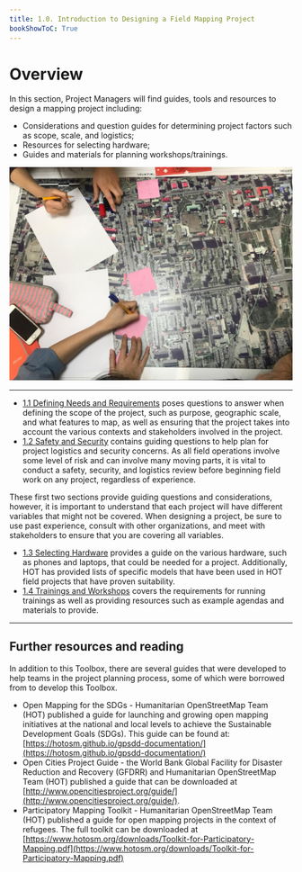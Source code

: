 ```yaml
---
title: 1.0. Introduction to Designing a Field Mapping Project
bookShowToC: True
---
```


# Overview

In this section, Project Managers will find guides, tools and resources to design a mapping project including:

* Considerations and question guides for determining project factors such as scope, scale, and logistics;
* Resources for selecting hardware;
* Guides and materials for planning workshops/trainings.

![](/images/1_design_mapping_project/1_introduction_to_designing_a_mapping_project/010101_overview.jpg)

---

* [1.1 Defining Needs and Requirements](https://toolbox.hotosm.org/pages/1-running-a-mapping-project/0101_defining_needs_and_requirements/) poses questions to answer when defining the scope of the project, such as purpose, geographic scale, and what features to map, as well as ensuring that the project takes into account the various contexts and stakeholders involved in the project.
* [1.2 Safety and Security](https://toolbox.hotosm.org/pages/1-running-a-mapping-project/0102_safety_and_security/) contains guiding questions to help plan for project logistics and security concerns. As all field operations involve some level of risk and can involve many moving parts, it is vital to conduct a safety, security, and logistics review before beginning field work on any project, regardless of experience.

These first two sections provide guiding questions and considerations, however, it is important to understand that each project will have different variables that might not be covered. When designing a project, be sure to use past experience, consult with other organizations, and meet with stakeholders to ensure that you are covering all variables.

* [1.3 Selecting Hardware](https://toolbox.hotosm.org/pages/1-running-a-mapping-project/0103_hardware_selection/) provides a guide on the various hardware, such as phones and laptops, that could be needed for a project. Additionally, HOT has provided lists of specific models that have been used in HOT field projects that have proven suitability.
* [1.4 Trainings and Workshops](https://toolbox.hotosm.org/pages/1-running-a-mapping-project/0104_on-site_training_and_workshop/) covers the requirements for running trainings as well as providing resources such as example agendas and materials to provide.

---

## Further resources and reading

In addition to this Toolbox, there are several guides that were developed to help teams in the project planning process, some of which were borrowed from to develop this Toolbox.

* Open Mapping for the SDGs - Humanitarian OpenStreetMap Team (HOT) published a guide for launching and growing open mapping initiatives at the national and local levels to achieve the Sustainable Development Goals (SDGs). This guide can be found at: [https://hotosm.github.io/gpsdd-documentation/](https://hotosm.github.io/gpsdd-documentation/)
* Open Cities Project Guide - the World Bank Global Facility for Disaster Reduction and Recovery (GFDRR) and Humanitarian OpenStreetMap Team (HOT) published a guide that can be downloaded at [http://www.opencitiesproject.org/guide/](http://www.opencitiesproject.org/guide/).
* Participatory Mapping Toolkit - Humanitarian OpenStreetMap Team (HOT) published a guide for open mapping projects in the context of refugees. The full toolkit can be downloaded at [https://www.hotosm.org/downloads/Toolkit-for-Participatory-Mapping.pdf](https://www.hotosm.org/downloads/Toolkit-for-Participatory-Mapping.pdf)